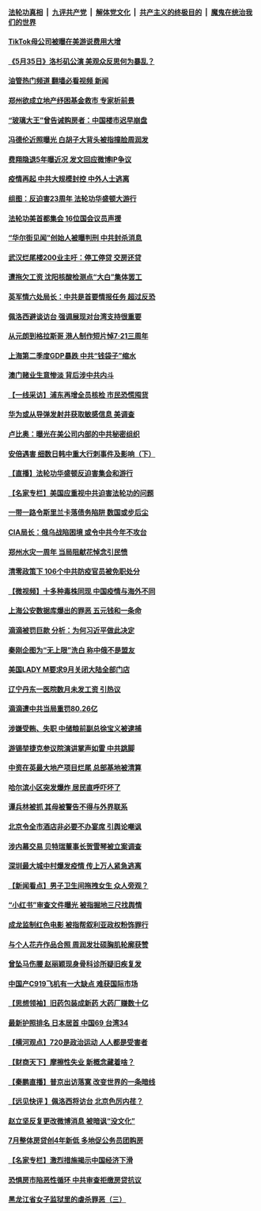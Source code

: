 ####  [法轮功真相](../../../../basic/blob/master/README.md?t=07220932) &nbsp;|&nbsp; [九评共产党](../../../../9ping.md/blob/master/README.md?t=07220932) &nbsp;|&nbsp; [解体党文化](../../../../jtdwh.md/blob/master/README.md?t=07220932)  &nbsp;|&nbsp; [共产主义的终极目的](../../../../gczydzjmd.md/blob/master/README.md?t=07220932) &nbsp;|&nbsp; [魔鬼在统治我们的世界](../../../../mgztzwmdsj.md/blob/master/README.md?t=07220932) 

#### [TikTok母公司被曝在美游说费用大增](../pages/nsc413/n13786384.md?t=07220932) 

#### [《5月35日》洛杉矶公演 美观众反思何为暴乱？](../pages/nsc413/n13785743.md?t=07220932) 

#### [油管热门频道 翻墙必看视频 新闻](http://45.76.130.85:81/youtube.html?07220932)

#### [郑州欲成立地产纾困基金救市 专家析前景](../pages/nsc413/n13786500.md?t=07220932) 

#### [“玻璃大王”曾告诫购房者：中国楼市迟早崩盘](../pages/nsc413/n13786463.md?t=07220932) 

#### [冯德伦近照曝光 白胡子大背头被指撞脸周润发](../pages/nsc413/n13786363.md?t=07220932) 

#### [费翔隐退5年曝近况 发文回应微博IP争议](../pages/nsc413/n13786448.md?t=07220932) 

#### [疫情再起 中共大规模封控 中外人士逃离](../pages/nsc413/n13786151.md?t=07220932) 

#### [组图：反迫害23周年 法轮功华盛顿大游行](../pages/nsc413/n13786433.md?t=07220932) 

#### [法轮功美首都集会 16位国会议员声援](../pages/nsc413/n13786399.md?t=07220932) 

#### [“华尔街见闻”创始人被曝判刑 中共封杀消息](../pages/nsc413/n13786360.md?t=07220932) 

#### [武汉烂尾楼200业主吁：停工停贷 交房还贷](../pages/nsc413/n13786152.md?t=07220932) 

#### [遭拖欠工资 沈阳核酸检测点“大白”集体罢工](../pages/nsc413/n13786218.md?t=07220932) 

#### [英军情六处局长：中共是首要情报任务 超过反恐](../pages/nsc413/n13786328.md?t=07220932) 

#### [佩洛西避谈访台 强调展现对台湾支持很重要](../pages/nsc413/n13786329.md?t=07220932) 

#### [从元朗到格拉斯哥 港人制作短片悼7‧21三周年](../pages/nsc413/n13786352.md?t=07220932) 

#### [上海第二季度GDP暴跌 中共“钱袋子”缩水](../pages/nsc413/n13786332.md?t=07220932) 

#### [澳门赌业生意惨淡 背后涉中共内斗](../pages/nsc413/n13786321.md?t=07220932) 

#### [【一线采访】浦东再增全员核检 市民恐慌囤货](../pages/nsc413/n13786305.md?t=07220932) 

#### [华为或从导弹发射井获取敏感信息 美调查](../pages/nsc413/n13786198.md?t=07220932) 

#### [卢比奥：曝光在美公司内部的中共秘密组织](../pages/nsc413/n13786308.md?t=07220932) 

#### [安倍遇害 细数日韩中重大行刺事件及影响（下）](../pages/nsc413/n13786289.md?t=07220932) 

#### [【直播】法轮功华盛顿反迫害集会和游行](../pages/nsc413/n13781661.md?t=07220932) 

#### [【名家专栏】美国应重视中共迫害法轮功的问题](../pages/nsc413/n13785713.md?t=07220932) 

#### [一带一路令斯里兰卡落债务陷阱 数国或步后尘](../pages/nsc413/n13786290.md?t=07220932) 

#### [CIA局长：俄乌战陷困境 或令中共今年不攻台](../pages/nsc413/n13786225.md?t=07220932) 

#### [郑州水灾一周年 当局阻献花悼念引民愤](../pages/nsc413/n13786205.md?t=07220932) 

#### [清零政策下 106个中共防疫官员被免职处分](../pages/nsc413/n13786097.md?t=07220932) 

#### [【微视频】十多种毒株同现 中国疫情与海外不同](../pages/nsc413/n13786174.md?t=07220932) 

#### [上海公安数据库爆出的罪恶 五元钱和一条命](../pages/nsc413/n13785512.md?t=07220932) 

#### [滴滴被罚巨款 分析：为何习近平做此决定](../pages/nsc413/n13786090.md?t=07220932) 

#### [秦刚企图为“无上限”洗白 称中俄不是盟友](../pages/nsc413/n13785999.md?t=07220932) 

#### [美国LADY M要求9月关闭大陆全部门店](../pages/nsc413/n13786047.md?t=07220932) 

#### [辽宁丹东一医院数月未发工资 引热议](../pages/nsc413/n13786009.md?t=07220932) 

#### [滴滴遭中共当局重罚80.26亿](../pages/nsc413/n13785971.md?t=07220932) 

#### [涉嫌受贿、失职 中储粮前副总徐宝义被逮捕](../pages/nsc413/n13785986.md?t=07220932) 

#### [游锡堃捷克参议院演讲掌声如雷 中共跳脚](../pages/nsc413/n13785768.md?t=07220932) 

#### [中资在英最大地产项目烂尾 总部基地被清算](../pages/nsc413/n13785551.md?t=07220932) 

#### [哈尔滨小区突发爆炸 居民直呼吓坏了](../pages/nsc413/n13785969.md?t=07220932) 

#### [谭兵林被抓 其母被警告不得与外界联系](../pages/nsc413/n13785964.md?t=07220932) 

#### [北京令全市酒店非必要不办宴席 引舆论嘲讽](../pages/nsc413/n13785876.md?t=07220932) 

#### [涉内幕交易 贝特瑞董事长贺雪琴被立案调查](../pages/nsc413/n13785952.md?t=07220932) 

#### [深圳最大城中村爆发疫情 传上万人紧急逃离](../pages/nsc413/n13785786.md?t=07220932) 

#### [【新闻看点】男子卫生间拖拽女生 众人旁观？](../pages/nsc413/n13785602.md?t=07220932) 

#### [“小红书”审查文件曝光 被指掘地三尺找舆情](../pages/nsc413/n13785746.md?t=07220932) 


#### [成龙监制红色电影 被指帮叙利亚政权粉饰罪行](../pages/nsc413/n13785624.md?t=07220932) 

#### [与个人花卉作品合照 周润发壮硕胸肌轮廓获赞](../pages/nsc413/n13785661.md?t=07220932) 

#### [曾坠马伤腰 赵丽颖现身骨科诊所疑旧疾复发](../pages/nsc413/n13785579.md?t=07220932) 

#### [中国产C919飞机有一大缺点 难获国际市场](../pages/nsc413/n13785627.md?t=07220932) 

#### [【思想领袖】旧药包装成新药 大药厂赚数十亿](../pages/nsc413/n13771487.md?t=07220932) 

#### [最新护照排名 日本居首 中国69 台湾34](../pages/nsc413/n13785578.md?t=07220932) 

#### [【横河观点】720是政治运动 人人都是受害者](../pages/nsc413/n13785657.md?t=07220932) 

#### [【财商天下】摩擦性失业 新概念藏着啥？](../pages/nsc413/n13785485.md?t=07220932) 

#### [【秦鹏直播】普京出访落寞 改变世界的一条暗线](../pages/nsc413/n13785653.md?t=07220932) 

#### [【远见快评 】佩洛西将访台 北京色厉内荏？](../pages/nsc413/n13785617.md?t=07220932) 

#### [赵立坚反复更改微博消息 被暗讽“没文化”](../pages/nsc413/n13785585.md?t=07220932) 

#### [7月整体房贷创4年新低 多地促公务员团购房](../pages/nsc413/n13785316.md?t=07220932) 

#### [【名家专栏】激烈措施揭示中国经济下滑](../pages/nsc413/n13785386.md?t=07220932) 

#### [恐惧房市陷恶性循环 中共审查拒缴房贷抗议](../pages/nsc413/n13785557.md?t=07220932) 

#### [黑龙江省女子监狱里的虐杀罪恶（三）](../pages/nsc413/n13784732.md?t=07220932) 

<img src='http://gfw-breaker.win/goodnews/indexes/nsc413.md' width='0px' height='0px'/>
